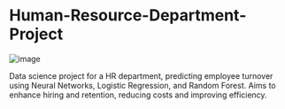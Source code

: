 # Human-Resource-Department-Project


![image](https://github.com/mucool123/Human-Resource-Department-Project/assets/59078822/257844c1-4577-4225-a394-40e009d8554c)



Data science project for a HR department, predicting employee turnover using Neural Networks, Logistic Regression, and Random Forest. Aims to enhance hiring and retention, reducing costs and improving efficiency.
